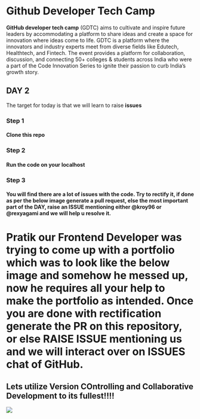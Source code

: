 # Github Developer Tech Camp

**GitHub developer tech camp** (GDTC) aims to cultivate and inspire future leaders by accommodating a platform to share ideas and create a space for innovation where ideas come to life. GDTC is a platform where the innovators and industry experts meet from diverse fields like Edutech, Healthtech, and Fintech. The event provides a platform for collaboration, discussion, and connecting 50+ colleges & students across India who were a part of the Code Innovation Series to ignite their passion to curb India’s growth story.


## DAY 2

The target for today is that we will learn to raise **issues** 

### Step 1
#### Clone this repo

### Step 2
#### Run the code on your localhost


### Step 3
#### You will find there are a lot of issues with the code. Try to rectify it, if done as per the below image generate a pull request, else the most important part of the DAY, raise an ISSUE mentioning either @kroy96 or @rexyagami and we will help u resolve it.



# Pratik our Frontend Developer was trying to come up with a portfolio which was to look like the below image and somehow he messed up, now he requires all your help to make the portfolio as intended. Once you are done with rectification generate the PR on this repository, or else RAISE ISSUE mentioning us and we will interact over on ISSUES chat of GitHub.

## Lets utilize Version COntrolling and Collaborative Development to its fullest!!!!

![](https://storage.googleapis.com/incind/Day-2sAnqwXm)
